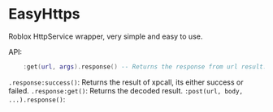 # EasyHttps
Roblox HttpService wrapper, very simple and easy to use.


API:                                                          

```lua
    :get(url, args).response() -- Returns the response from url result.
```

`.response:success()`: Returns the result of xpcall, its either success or failed.
`.response:get()`: Returns the decoded result.
`:post(url, body, ...).response()`: 
